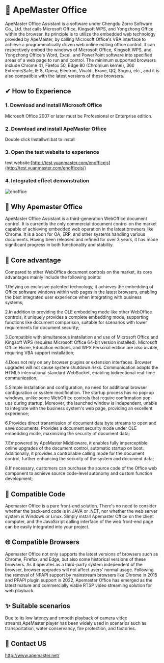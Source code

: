 
# 💝 ApeMaster Office

ApeMaster Office Assistant is a software under Chengdu Zorro Software Co., Ltd. that calls Microsoft Office, Kingsoft WPS, and Yongzhong Office within the browser. Its principle is to utilize the embedded web technology provided by ApeMaster, by calling Microsoft Office's VBA interface to achieve a programmatically driven web online editing office control. It can respectively embed the windows of Microsoft Office, Kingsoft WPS, and Yongzhong Office's Word, Excel, and PowerPoint software into specified areas of a web page to run and control. The minimum supported browsers include Chrome 41, Firefox 50, Edge 80 (Chromium kernel), 360 Extreme/Safe, IE 8, Opera, Electron, Vivaldi, Brave, QQ, Sogou, etc., and it is also compatible with the latest versions of these browsers.

## ✔ How to Experience

### 1. Download and install Microsoft Office
Microsoft Office 2007 or later must be Professional or Enterprise edition.
### 2. Download and install ApeMaster Office
Double click Installwrl.bat to install
### 3. Open the test website to experience
test website:[http://test.yuanmaster.com/enofficejs](http://test.yuanmaster.com/enofficejs/)
### 4. Integrated effect demonstration

![enoffice](https://github.com/user-attachments/assets/27f7b29b-c6d8-4394-bb1e-e272afd0f330)



## 🚩 Why Apemaster Office

ApeMaster Office Assistant is a third-generation WebOffice document control. It is currently the only commercial document control on the market capable of achieving embedded web operation in the latest browsers like Chrome. It is a boon for OA, ERP, and other systems handling various documents. Having been released and refined for over 3 years, it has made significant progress in both functionality and stability.

## 🎨 Core advantage

Compared to other WebOffice document controls on the market, its core advantages mainly include the following points:

1.Relying on exclusive patented technology, it achieves the embedding of Office software windows within web pages in the latest browsers, enabling the best integrated user experience when integrating with business systems;

2.In addition to providing the OLE embedding mode like other WebOffice controls, it uniquely provides a complete embedding mode, supporting functions like document comparison, suitable for scenarios with lower requirements for document security;

3.Compatible with simultaneous installation and use of Microsoft Office and Kingsoft WPS (requires Microsoft Office 64-bit version installed). Microsoft Office Home, Education editions, and WPS Personal edition are also usable, requiring VBA support installation;

4.Does not rely on any browser plugins or extension interfaces. Browser upgrades will not cause system shutdown risks. Communication adopts the HTML5 international standard WebSocket, enabling bidirectional real-time communication;

5.Simple installation and configuration, no need for additional browser configuration or system modification. The startup process has no pop-up windows, unlike some WebOffice controls that require confirmation pop-ups during startup. Moreover, the launched window is independent, unable to integrate with the business system's web page, providing an excellent experience;

6.Provides direct transmission of document data byte streams to open and save documents. Provides a document security mode under OLE embedding mode, maximizing the security of document data;

7.Empowered by ApeMaster Middleware, it enables fully imperceptible online upgrades of the document control, automatic startup on boot. Additionally, it provides a controllable calling mode for the document control, further enhancing the security of the system and document data;

8.If necessary, customers can purchase the source code of the Office web component to achieve source code-level autonomy and custom function development;

## 💝 Compatible Code

Apemaster Office is a pure front-end solution. There's no need to consider whether the back-end code is in JAVA or .NET, nor whether the web server system is Windows or Linux. Simply install Apemaster Office on the client computer, and the JavaScript calling interface of the web front-end page can be easily integrated into your project.

## 🌐 Compatible Browsers

Apemaster Office not only supports the latest versions of browsers such as Chrome, Firefox, and Edge, but also some historical versions of these browsers. As it operates as a third-party system independent of the browser, browser upgrades will not affect users' normal usage. Following the removal of NPAPI support by mainstream browsers like Chrome in 2015 and PPAPI plugin support in 2022, Apemaster Office has emerged as the latest mature and commercially viable RTSP video streaming solution for web playback.

## ✨ Suitable scenarios

Due to its low latency and smooth playback of camera video streams,ApeMaster player has been widely used in scenarios such as transportation, water conservancy, fire protection, and factories.

## 🎁 Contact US

http://www.apemaster.net/
